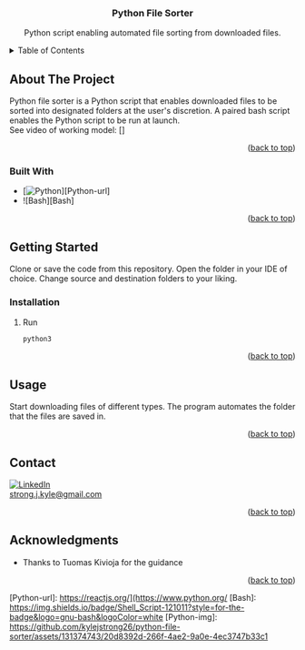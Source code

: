 <a name="readme-top"></a>

<!-- PROJECT TITLE -->
<br />
<div align="center">
<h3 align="center">Python File Sorter</h3>
  <p align="center">
    Python script enabling automated file sorting from downloaded files.
    <br />
  </p>
</div>



<!-- TABLE OF CONTENTS -->
<details>
  <summary>Table of Contents</summary>
  <ol>
    <li>
      <a href="#about-the-project">About The Project</a>
      <ul>
        <li><a href="#built-with">Built With</a></li>
      </ul>
    </li>
    <li>
      <a href="#getting-started">Getting Started</a>
      <ul>
        <li><a href="#installation">Installation</a></li>
      </ul>
    </li>
    <li><a href="#usage">Usage</a></li>
    <li><a href="#contact">Contact</a></li>
    <li><a href="#acknowledgments">Acknowledgments</a></li>
  </ol>
</details>



## About The Project

Python file sorter is a Python script that enables downloaded files to be sorted into designated folders at the user's discretion.
A paired bash script enables the Python script to be run at launch.
<br/>
See video of working model: []

<p align="right">(<a href="#readme-top">back to top</a>)</p>



### Built With

* [![Python][Python]][Python-url]
* ![Bash][Bash]

<p align="right">(<a href="#readme-top">back to top</a>)</p>


## Getting Started

Clone or save the code from this repository. Open the folder in your IDE of choice.
Change source and destination folders to your liking.


### Installation

1. Run
   ```python
   python3
   ```


<p align="right">(<a href="#readme-top">back to top</a>)</p>

## Usage

Start downloading files of different types. The program automates the folder that the files are saved in.

<p align="right">(<a href="#readme-top">back to top</a>)</p>


## Contact

[![LinkedIn][linkedin-shield]][linkedin-url]
<br/>
strong.j.kyle@gmail.com

<p align="right">(<a href="#readme-top">back to top</a>)</p>



## Acknowledgments

* Thanks to Tuomas Kivioja for the guidance

<p align="right">(<a href="#readme-top">back to top</a>)</p>



<!-- MARKDOWN LINKS & IMAGES -->
<!-- https://www.markdownguide.org/basic-syntax/#reference-style-links -->
[linkedin-shield]: https://img.shields.io/badge/-LinkedIn-black.svg?style=for-the-badge&logo=linkedin&colorB=555
[linkedin-url]: [https://linkedin.com/in/linkedin_username](https://www.linkedin.com/in/kylejstrong/)
[Python]: https://img.shields.io/badge/Python-3776AB?style=for-the-badge&logo=python&logoColor=white
[Python-url]: https://reactjs.org/](https://www.python.org/
[Bash]: https://img.shields.io/badge/Shell_Script-121011?style=for-the-badge&logo=gnu-bash&logoColor=white
[Python-img]: https://github.com/kylejstrong26/python-file-sorter/assets/131374743/20d8392d-266f-4ae2-9a0e-4ec3747b33c1
